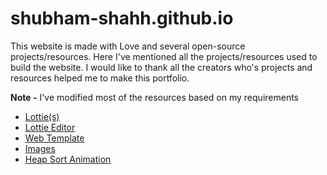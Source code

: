 # shubham-shahh.github.io

This website is made with Love and several open-source projects/resources. Here I've mentioned all the projects/resources used to build the website. I would like to thank all the creators who's projects and resources helped me to make this portfolio.

**Note -** I've modified most of the resources based on my requirements


* [Lottie(s)](https://lottiefiles.com/)
* [Lottie Editor](https://lottiefiles.com/editor)
* [Web Template](https://github.com/soumyajit4419/Portfolio)
* [Images](https://www.pexels.com/)
* [Heap Sort Animation](https://panthema.net/2013/sound-of-sorting/)


